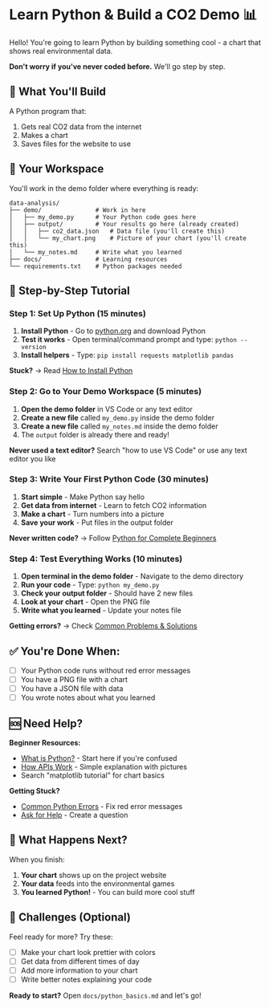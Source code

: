 # Learn Python & Build a CO2 Demo 📊

Hello! You're going to learn Python by building something cool - a chart that shows real environmental data.

**Don't worry if you've never coded before.** We'll go step by step.

## 🎯 What You'll Build

A Python program that:
1. Gets real CO2 data from the internet
2. Makes a chart
3. Saves files for the website to use

## 📁 Your Workspace

You'll work in the demo folder where everything is ready:
```
data-analysis/
├── demo/               # Work in here
│   ├── my_demo.py      # Your Python code goes here
│   ├── output/         # Your results go here (already created)
│   │   ├── co2_data.json   # Data file (you'll create this)
│   │   └── my_chart.png    # Picture of your chart (you'll create this)
│   └── my_notes.md     # Write what you learned
├── docs/               # Learning resources
└── requirements.txt    # Python packages needed
```

## 🚀 Step-by-Step Tutorial

### Step 1: Set Up Python (15 minutes)
1. **Install Python** - Go to [python.org](https://python.org) and download Python
2. **Test it works** - Open terminal/command prompt and type: `python --version`
3. **Install helpers** - Type: `pip install requests matplotlib pandas`

**Stuck?** → Read [How to Install Python](docs/install_python.md)

### Step 2: Go to Your Demo Workspace (5 minutes)
1. **Open the demo folder** in VS Code or any text editor
2. **Create a new file** called `my_demo.py` inside the demo folder
3. **Create a new file** called `my_notes.md` inside the demo folder
4. The `output` folder is already there and ready!

**Never used a text editor?** Search "how to use VS Code" or use any text editor you like

### Step 3: Write Your First Python Code (30 minutes)
1. **Start simple** - Make Python say hello
2. **Get data from internet** - Learn to fetch CO2 information  
3. **Make a chart** - Turn numbers into a picture
4. **Save your work** - Put files in the output folder

**Never written code?** → Follow [Python for Complete Beginners](docs/python_basics.md)

### Step 4: Test Everything Works (10 minutes)
1. **Open terminal in the demo folder** - Navigate to the demo directory
2. **Run your code** - Type: `python my_demo.py`
3. **Check your output folder** - Should have 2 new files
4. **Look at your chart** - Open the PNG file
5. **Write what you learned** - Update your notes file

**Getting errors?** → Check [Common Problems & Solutions](docs/common_errors.md)

## ✅ You're Done When:
- [ ] Your Python code runs without red error messages
- [ ] You have a PNG file with a chart
- [ ] You have a JSON file with data
- [ ] You wrote notes about what you learned

## 🆘 Need Help?

**Beginner Resources:**
- [What is Python?](docs/what_is_python.md) - Start here if you're confused
- [How APIs Work](docs/what_is_api.md) - Simple explanation with pictures
- Search "matplotlib tutorial" for chart basics

**Getting Stuck?**
- [Common Python Errors](docs/common_errors.md) - Fix red error messages
- [Ask for Help](https://github.com/your-repo/issues) - Create a question

## 🎉 What Happens Next?

When you finish:
1. **Your chart** shows up on the project website
2. **Your data** feeds into the environmental games
3. **You learned Python!** - You can build more cool stuff

## 🌟 Challenges (Optional)

Feel ready for more? Try these:
- [ ] Make your chart look prettier with colors
- [ ] Get data from different times of day
- [ ] Add more information to your chart
- [ ] Write better notes explaining your code

**Ready to start?** Open `docs/python_basics.md` and let's go!